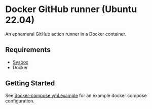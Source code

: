 # Docker GitHub runner (Ubuntu 22.04)

An ephemeral GitHub action runner in a Docker container.

## Requirements
* [Sysbox](https://github.com/nestybox/sysbox)
* Docker

## Getting Started

See [docker-compose.yml.example](docker-compose.yml.example) for an
example docker compose configuration.
